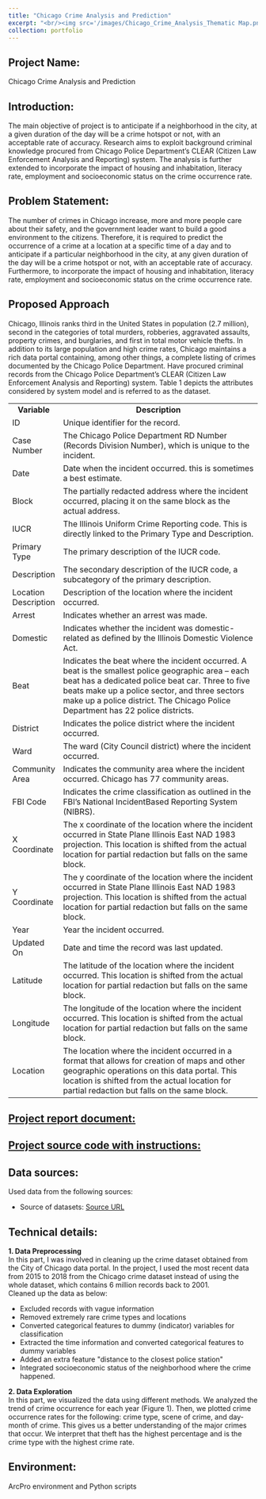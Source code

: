 ```yaml
---
title: "Chicago Crime Analysis and Prediction"
excerpt: "<br/><img src='/images/Chicago_Crime_Analysis_Thematic Map.png'>"      
collection: portfolio
---
```


## Project Name: 
Chicago Crime Analysis and Prediction

## Introduction: 
The main objective of project is to anticipate if a neighborhood in the city, at a given duration of the day will be a crime hotspot or not, with an acceptable rate of accuracy. Research aims to exploit background criminal knowledge procured from Chicago Police Department’s CLEAR (Citizen Law Enforcement Analysis and Reporting) system. The analysis is further extended to incorporate the impact of housing and inhabitation, literacy rate, employment and socioeconomic status on the crime occurrence rate.


## Problem Statement: 
The number of crimes in Chicago increase, more and more people care about their safety, and the government leader want to build a good environment to the citizens. Therefore, it is required to predict the occurrence of a crime at a location at a specific time of a day and to anticipate if a particular neighborhood in the city, at any given duration of the day will be a crime hotspot or not, with an acceptable rate of accuracy. Furthermore, to incorporate the impact of housing and inhabitation, literacy rate, employment and socioeconomic status on the crime occurrence rate.

## Proposed Approach
Chicago, Illinois ranks third in the United States in population (2.7 million), second in the categories of total murders, robberies, aggravated assaults, property crimes, and burglaries, and first in total motor vehicle thefts. In addition to its large population and high crime rates, Chicago maintains a rich data portal containing, among other things, a complete listing of crimes documented by the Chicago Police Department. Have procured criminal records from the Chicago Police Department’s CLEAR (Citizen Law Enforcement Analysis and Reporting) system. Table 1 depicts the attributes considered by system model and is referred to as the dataset.

<table>
      <tr>
          <td align='center'><strong>Variable</strong></td>
          <td align='center'><strong>Description</strong></td>
      </tr>       
       <tr>
          <td width='20%'>ID</td>
          <td width='80%'>Unique identifier for the record.</td>
       </tr>
       <tr>
          <td width='20%'>Case Number</td>
          <td width='80%'>The Chicago Police Department RD Number (Records Division Number), which is unique to the incident.</td>
       </tr>
       <tr>
          <td width='20%'>Date</td>
          <td width='80%'>Date when the incident occurred. this is sometimes a best estimate.</td>
       </tr>
        <tr>
          <td width='20%'>Block</td>
          <td width='80%'>The partially redacted address where the incident occurred, placing it on the same block as the actual address.</td>
       </tr>
       <tr>
          <td width='20%'>IUCR</td>
          <td width='80%'>The Illinois Uniform Crime Reporting code. This is directly linked to the Primary Type and Description.</td>
       </tr>
       <tr>
          <td width='20%'>Primary Type</td>
          <td width='80%'>The primary description of the IUCR code.</td>
       </tr>
        <tr>
          <td width='20%'>Description</td>
          <td width='80%'>The secondary description of the IUCR code, a subcategory of the primary description.</td>
       </tr>
       <tr>
          <td width='20%'>Location Description</td>
          <td width='80%'>Description of the location where the incident occurred.</td>
       </tr>
       <tr>
          <td width='20%'>Arrest</td>
          <td width='80%'>Indicates whether an arrest was made.</td>
       </tr>
        <tr>
          <td width='20%'>Domestic</td>
          <td width='80%'>Indicates whether the incident was domestic-related as defined by the Illinois Domestic Violence Act.</td>
       </tr>
       <tr>
          <td width='20%'>Beat</td>
          <td width='80%'>Indicates the beat where the incident occurred. A beat is the smallest police geographic area – each beat has a dedicated police beat car. Three to five beats make up a police sector, and three sectors make up a police district.
The Chicago Police Department has 22 police districts.
</td>
       </tr>
       <tr>
          <td width='20%'>District</td>
          <td width='80%'>Indicates the police district where the incident occurred.</td>
       </tr>
        <tr>
          <td width='20%'>Ward</td>
          <td width='80%'>The ward (City Council district) where the incident occurred.</td>
       </tr>
       <tr>
          <td width='20%'>Community Area</td>
          <td width='80%'>Indicates the community area where the incident occurred. Chicago has 77 community areas.</td>
       </tr>
       <tr>
          <td width='20%'>FBI Code</td>
          <td width='80%'>Indicates the crime classification as outlined in the FBI’s National IncidentBased Reporting System (NIBRS).</td>
       </tr>
        <tr>
          <td width='20%'>X Coordinate</td>
          <td width='80%'>The x coordinate of the location where the incident occurred in State Plane Illinois East NAD 1983 projection. This location is shifted from the actual location for partial redaction but falls on the same block.</td>
       </tr>
       <tr>
          <td width='20%'>Y Coordinate</td>
          <td width='80%'>The y coordinate of the location where the incident occurred in State Plane Illinois East NAD 1983 projection. This location is shifted from the actual location for partial redaction but falls on the same block.</td>
       </tr>
       <tr>
          <td width='20%'>Year</td>
          <td width='80%'>Year the incident occurred.</td>
       </tr>
        <tr>
          <td width='20%'>Updated On</td>
          <td width='80%'>Date and time the record was last updated.</td>
       </tr>
       <tr>
          <td width='20%'>Latitude</td>
          <td width='80%'>The latitude of the location where the incident occurred. This location is shifted from the actual location for partial redaction but falls on the same block.</td>
       </tr>
       <tr>
          <td width='20%'>Longitude</td>
          <td width='80%'>The longitude of the location where the incident occurred. This location is shifted from the actual location for partial redaction but falls on the same block.</td>
       </tr>
        <tr>
          <td width='20%'>Location</td>
          <td width='80%'>The location where the incident occurred in a format that allows for creation of maps and other geographic operations on this data portal. This location is shifted from the actual location for partial redaction but falls on the same block.</td>
       </tr>
</table>

## <a href="/_pages/ChicagoCrimeAnalysisReport.html">Project report document:</a>
## <a href="/_pages/Chicago_Crime_Analysis.html">Project source code with instructions:</a>

## Data sources:
Used data from the following sources: 
 - Source of datasets: <a href="https://data.cityofchicago.org/Public-Safety/Crimes-2001-to-present/ijzp-q8t2">Source URL</a>

## Technical details:
**1. Data Preprocessing** <br>
In this part, I was involved in cleaning up the crime dataset obtained from the City of Chicago data portal. In the project, I used the most recent data from 2015 to 2018 from the Chicago crime dataset instead of using the whole dataset, which contains 6 million records back to 2001. <br>
Cleaned up the data as below:
 - Excluded records with vague information
 - Removed extremely rare crime types and locations 
 - Converted categorical features to dummy (indicator) variables for classification
 - Extracted the time information and converted categorical features to dummy variables 
 - Added an extra feature "distance to the closest police station"
 - Integrated socioeconomic status of the neighborhood where the crime happened.

**2.  Data Exploration** <br>
In this part, we visualized the data using different methods. We analyzed the trend of crime occurrence for each year (Figure 1). Then, we plotted crime occurrence rates for the following: crime type, scene of crime, and day-month of crime. This gives us a better understanding of the major crimes that occur. We interpret that theft has the highest percentage and is the crime type with the highest crime rate.

## Environment: 
ArcPro environment and Python scripts

